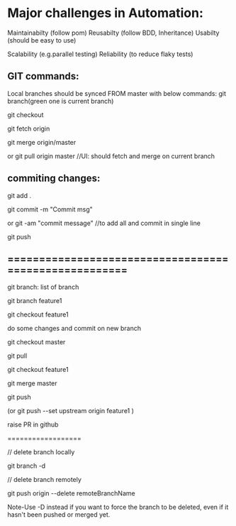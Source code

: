 # Major challenges in Automation:
Maintainabilty (follow pom)
Reusabilty (follow BDD, Inheritance)
Usabilty (should be easy to use)

Scalability (e.g.parallel testing)
Reliability (to reduce flaky tests)


## GIT commands:

Local branches should be synced FROM master with below commands:
git branch(green one is current branch)

 
git checkout <yourLocalBranchName>

git fetch origin

git merge origin/master

or git pull origin master //UI: should fetch and merge on current branch

## commiting changes:

git add .

git commit -m "Commit msg"

or git -am "commit message" //to add all and commit in single line

git push

## ======================================================

git branch: list of branch

git branch feature1

git checkout feature1

do some changes and commit on new branch

git checkout master

git pull

git checkout feature1

git merge master

 
git push

(or git push --set upstream origin feature1 )

raise PR in github

==================

// delete branch locally

git branch -d <localBranchName>


// delete branch remotely

git push origin --delete remoteBranchName

 
Note-Use -D instead if you want to force the branch to be deleted, even if it hasn't been pushed or merged yet.
